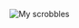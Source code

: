 ![My scrobbles](https://lastfm-recently-played.vercel.app/api?user=lenargasimov&count=10&width=600)
